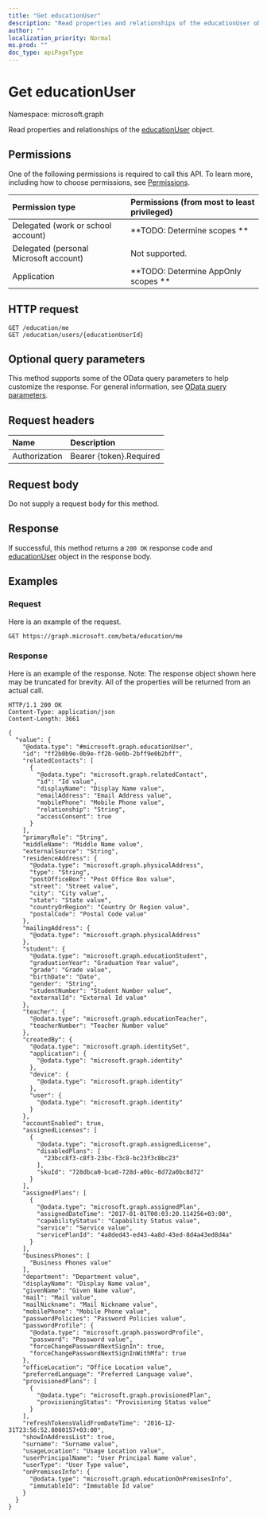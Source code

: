 ```yaml
---
title: "Get educationUser"
description: "Read properties and relationships of the educationUser object."
author: ""
localization_priority: Normal
ms.prod: ""
doc_type: apiPageType
---
```


# Get educationUser

Namespace: microsoft.graph

Read properties and relationships of the [educationUser](../resources/educationuser.md) object.

## Permissions
One of the following permissions is required to call this API. To learn more, including how to choose permissions, see [Permissions](/concepts/permissions-reference.md).

|Permission type|Permissions (from most to least privileged)|
|:---|:---|
|Delegated (work or school account)|**TODO: Determine scopes **|
|Delegated (personal Microsoft account)|Not supported.|
|Application|**TODO: Determine AppOnly scopes **|

## HTTP request
<!-- {
  "blockType": "ignored"
}
-->
``` http
GET /education/me
GET /education/users/{educationUserId}
```

## Optional query parameters
This method supports some of the OData query parameters to help customize the response. For general information, see [OData query parameters](/graph/query-parameters).

## Request headers
|Name|Description|
|:---|:---|
|Authorization|Bearer {token}.Required|

## Request body
Do not supply a request body for this method.

## Response
If successful, this method returns a `200 OK` response code and [educationUser](../resources/educationuser.md) object in the response body.

## Examples

### Request
Here is an example of the request.
<!-- {
  "blockType": "request",
  "name": "get_educationuser"
}
-->
``` http
GET https://graph.microsoft.com/beta/education/me
```

### Response
Here is an example of the response. Note: The response object shown here may be truncated for brevity. All of the properties will be returned from an actual call.
<!-- {
  "blockType": "response",
  "truncated": true,
  "@odata.type": "microsoft.graph.educationUser"
}
-->
``` http
HTTP/1.1 200 OK
Content-Type: application/json
Content-Length: 3661

{
  "value": {
    "@odata.type": "#microsoft.graph.educationUser",
    "id": "ff2b0b9e-0b9e-ff2b-9e0b-2bff9e0b2bff",
    "relatedContacts": [
      {
        "@odata.type": "microsoft.graph.relatedContact",
        "id": "Id value",
        "displayName": "Display Name value",
        "emailAddress": "Email Address value",
        "mobilePhone": "Mobile Phone value",
        "relationship": "String",
        "accessConsent": true
      }
    ],
    "primaryRole": "String",
    "middleName": "Middle Name value",
    "externalSource": "String",
    "residenceAddress": {
      "@odata.type": "microsoft.graph.physicalAddress",
      "type": "String",
      "postOfficeBox": "Post Office Box value",
      "street": "Street value",
      "city": "City value",
      "state": "State value",
      "countryOrRegion": "Country Or Region value",
      "postalCode": "Postal Code value"
    },
    "mailingAddress": {
      "@odata.type": "microsoft.graph.physicalAddress"
    },
    "student": {
      "@odata.type": "microsoft.graph.educationStudent",
      "graduationYear": "Graduation Year value",
      "grade": "Grade value",
      "birthDate": "Date",
      "gender": "String",
      "studentNumber": "Student Number value",
      "externalId": "External Id value"
    },
    "teacher": {
      "@odata.type": "microsoft.graph.educationTeacher",
      "teacherNumber": "Teacher Number value"
    },
    "createdBy": {
      "@odata.type": "microsoft.graph.identitySet",
      "application": {
        "@odata.type": "microsoft.graph.identity"
      },
      "device": {
        "@odata.type": "microsoft.graph.identity"
      },
      "user": {
        "@odata.type": "microsoft.graph.identity"
      }
    },
    "accountEnabled": true,
    "assignedLicenses": [
      {
        "@odata.type": "microsoft.graph.assignedLicense",
        "disabledPlans": [
          "23bcc8f3-c8f3-23bc-f3c8-bc23f3c8bc23"
        ],
        "skuId": "728dbca0-bca0-728d-a0bc-8d72a0bc8d72"
      }
    ],
    "assignedPlans": [
      {
        "@odata.type": "microsoft.graph.assignedPlan",
        "assignedDateTime": "2017-01-01T00:03:20.114256+03:00",
        "capabilityStatus": "Capability Status value",
        "service": "Service value",
        "servicePlanId": "4a8ded43-ed43-4a8d-43ed-8d4a43ed8d4a"
      }
    ],
    "businessPhones": [
      "Business Phones value"
    ],
    "department": "Department value",
    "displayName": "Display Name value",
    "givenName": "Given Name value",
    "mail": "Mail value",
    "mailNickname": "Mail Nickname value",
    "mobilePhone": "Mobile Phone value",
    "passwordPolicies": "Password Policies value",
    "passwordProfile": {
      "@odata.type": "microsoft.graph.passwordProfile",
      "password": "Password value",
      "forceChangePasswordNextSignIn": true,
      "forceChangePasswordNextSignInWithMfa": true
    },
    "officeLocation": "Office Location value",
    "preferredLanguage": "Preferred Language value",
    "provisionedPlans": [
      {
        "@odata.type": "microsoft.graph.provisionedPlan",
        "provisioningStatus": "Provisioning Status value"
      }
    ],
    "refreshTokensValidFromDateTime": "2016-12-31T23:56:52.8080157+03:00",
    "showInAddressList": true,
    "surname": "Surname value",
    "usageLocation": "Usage Location value",
    "userPrincipalName": "User Principal Name value",
    "userType": "User Type value",
    "onPremisesInfo": {
      "@odata.type": "microsoft.graph.educationOnPremisesInfo",
      "immutableId": "Immutable Id value"
    }
  }
}
```

